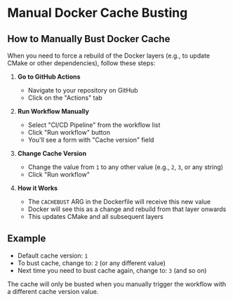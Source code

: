 # Manual Docker Cache Busting

## How to Manually Bust Docker Cache

When you need to force a rebuild of the Docker layers (e.g., to update CMake or other dependencies), follow these steps:

1. **Go to GitHub Actions**
   - Navigate to your repository on GitHub
   - Click on the "Actions" tab

2. **Run Workflow Manually**
   - Select "CI/CD Pipeline" from the workflow list
   - Click "Run workflow" button
   - You'll see a form with "Cache version" field

3. **Change Cache Version**
   - Change the value from `1` to any other value (e.g., `2`, `3`, or any string)
   - Click "Run workflow"

4. **How it Works**
   - The `CACHEBUST` ARG in the Dockerfile will receive this new value
   - Docker will see this as a change and rebuild from that layer onwards
   - This updates CMake and all subsequent layers

## Example

- Default cache version: `1`
- To bust cache, change to: `2` (or any different value)
- Next time you need to bust cache again, change to: `3` (and so on)

The cache will only be busted when you manually trigger the workflow with a different cache version value. 